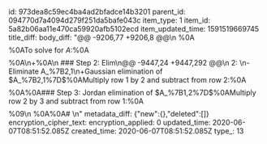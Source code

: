 id: 973dea8c59ec4ba4ad2bfadce14b3201
parent_id: 094770d7a4094d279f251da5bafe043c
item_type: 1
item_id: 5a82b06aa11e470ca59920afb5102ecd
item_updated_time: 1591519669745
title_diff: 
body_diff: "@@ -9206,77 +9206,8 @@\n %0A$$%0A\n-%5Cbegin%7Bbmatrix%7D%0A1&3%5C%5C%0A2&7%0A%5Cend%7Bbmatrix%7D%0A$$%0ATo solve for $A%5E%7B-1%7D$:%0A$$%0A\n AA%5E%7B\n@@ -9422,32 +9422,33 @@\n end%7Bbmatrix%7D%0A$$%0A\n+%0A\n ### Step 2: Elim\n@@ -9447,24 +9447,292 @@\n  2: \n-Eliminate A_%7B2,1\n+Gaussian elimination of $A_%7B2,1%7D$%0AMultiply row 1 by 2 and subtract from row 2:%0A$$%0A%5Cbegin%7Bbmatrix%7D%0A1&3&&1&0%5C%5C%0A0&1&&-2&1%0A%5Cend%7Bbmatrix%7D%0A$$%0A%0A### Step 3: Jordan elimination of $A_%7B1,2%7D$%0AMultiply row 2 by 3 and subtract from row 1:%0A$$%0A%5Cbegin%7Bbmatrix%7D%0A1&0&&7&-3%5C%5C%0A0&1&&-2&1%0A%5Cend%7Bbmatrix%7D%0A$$%09\n %0A%0A# \n"
metadata_diff: {"new":{},"deleted":[]}
encryption_cipher_text: 
encryption_applied: 0
updated_time: 2020-06-07T08:51:52.085Z
created_time: 2020-06-07T08:51:52.085Z
type_: 13